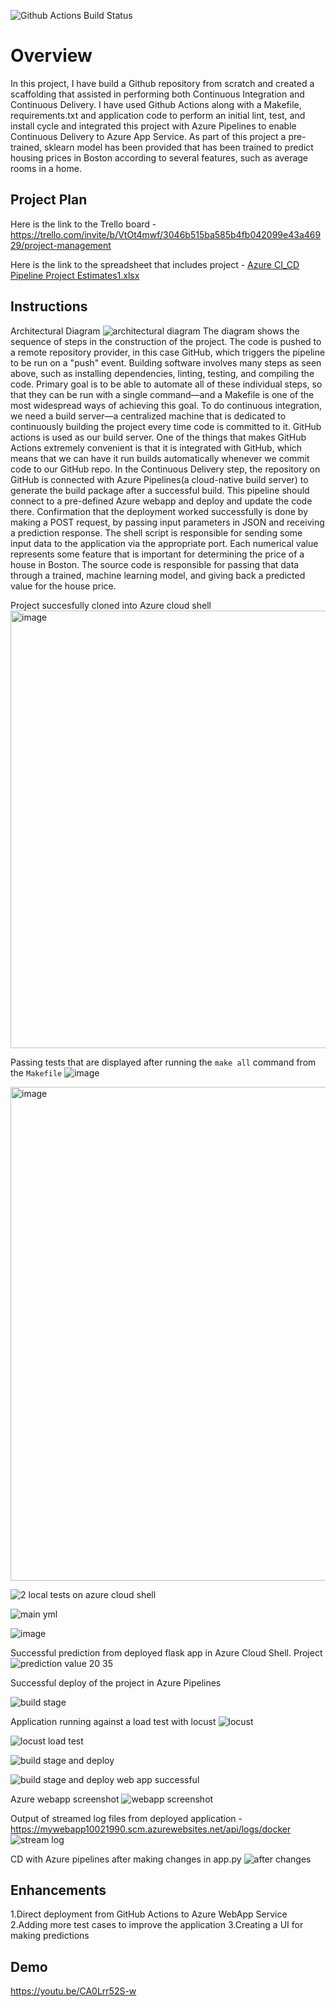 
![Github Actions Build Status](https://github.com/rashmidesai09/Project6/actions/workflows/main.yml/badge.svg)

# Overview

In this project, I have build a Github repository from scratch and created a scaffolding that assisted in performing both Continuous Integration and Continuous Delivery. I have used Github Actions along with a Makefile, requirements.txt and application code to perform an initial lint, test, and install cycle and integrated this project with Azure Pipelines to enable Continuous Delivery to Azure App Service. As part of this project a pre-trained, sklearn model has been provided that has been trained to predict housing prices in Boston according to several features, such as average rooms in a home.

## Project Plan
Here is the link to the Trello board - https://trello.com/invite/b/VtOt4mwf/3046b515ba585b4fb042099e43a46929/project-management

Here is the link to the spreadsheet that includes project - [Azure CI_CD Pipeline Project Estimates1.xlsx](https://github.com/rashmidesai09/Project6/files/9659259/Azure.CI_CD.Pipeline.Project.Estimates1.xlsx)




## Instructions
Architectural Diagram 
![architectural diagram](https://user-images.githubusercontent.com/97893144/192469299-7bf7f2a8-ada1-400d-bc3a-0d187dfedc9e.png)
The diagram shows the sequence of steps in the construction of the project. The code is pushed to a remote repository provider, in this case GitHub, which triggers the pipeline to be run on a "push" event. Building software involves many steps as seen above, such as installing dependencies, linting, testing, and compiling the code. Primary goal is to be able to automate all of these individual steps, so that they can be run with a single command—and a Makefile is one of the most widespread ways of achieving this goal. To do continuous integration, we need a build server—a centralized machine that is dedicated to continuously building the project every time code is committed to it. GitHub actions is used as our build server. One of the things that makes GitHub Actions extremely convenient is that it is integrated with GitHub, which means that we can have it run builds automatically whenever we commit code to our GitHub repo. 
In the Continuous Delivery step, the repository on GitHub is connected with Azure Pipelines(a cloud-native build server) to generate the build package after a successful build. This pipeline should connect to a pre-defined Azure webapp and deploy and update the code there.
Confirmation that the deployment worked successfully is done by making a POST request, by passing input parameters in JSON and receiving a prediction response.
The shell script is responsible for sending some input data to the application via the appropriate port. Each numerical value represents some feature that is important for determining the price of a house in Boston. The source code is responsible for passing that data through a trained, machine learning model, and giving back a predicted value for the house price.

Project succesfully cloned into Azure cloud shell
<img width="700" alt="image" src="https://user-images.githubusercontent.com/97893144/192559986-5f76c15f-6887-4b8b-8aab-ccca95788e46.png">

Passing tests that are displayed after running the `make all` command from the `Makefile`
![image](https://user-images.githubusercontent.com/97893144/192557041-eb5b2f8c-7ef7-4c36-9d72-d558b1a986d0.png)

<img width="790" alt="image" src="https://user-images.githubusercontent.com/97893144/192556009-dfc63fff-10ae-4a57-9913-12cc20ca5093.png">

![2 local tests on azure cloud shell](https://user-images.githubusercontent.com/97893144/192625823-697a771a-4a87-4dcf-8484-1f841813218d.jpg)

![main yml ](https://user-images.githubusercontent.com/97893144/192626027-6102ddec-2fd6-46aa-bc55-c44694aa0bd4.jpg)


![image](https://user-images.githubusercontent.com/97893144/192557562-b0ec2f9d-24ed-4c0e-94f0-521614f30b56.png)

Successful prediction from deployed flask app in Azure Cloud Shell. 
 Project ![prediction value 20 35](https://user-images.githubusercontent.com/97893144/192558429-49a5fea2-1d49-4425-ba65-98de63f1d048.jpg)
 
Successful deploy of the project in Azure Pipelines

![build stage ](https://user-images.githubusercontent.com/97893144/192558661-565c237a-8f47-4b6f-9f9c-21fb98ae5346.jpg)

Application running against a load test with locust
![locust](https://user-images.githubusercontent.com/97893144/192624870-328820d6-c784-4324-9da9-abf3726ac8a4.jpg)

![locust load test](https://user-images.githubusercontent.com/97893144/192624883-7458661f-4cbe-482f-b9bd-b9c245921147.jpg)

![build stage and deploy](https://user-images.githubusercontent.com/97893144/192558798-b6cb7f85-0417-483e-a366-1790453124c5.jpg)

![build stage and deploy web app successful](https://user-images.githubusercontent.com/97893144/192558737-655ef8a0-ea23-4909-8b75-d64dded081b4.jpg)

Azure webapp screenshot
![webapp screenshot](https://user-images.githubusercontent.com/97893144/192625092-07773f22-9d7b-4d93-829c-6cfcf2547c6a.jpg)

Output of streamed log files from deployed application - https://mywebapp10021990.scm.azurewebsites.net/api/logs/docker
![stream log](https://user-images.githubusercontent.com/97893144/192625021-608513f0-f09c-47e0-8988-dfb0ad761971.jpg)

CD with Azure pipelines after making changes in app.py
![after changes](https://user-images.githubusercontent.com/97893144/192625245-2b6f5a93-c7c2-4dea-88e0-90d269dbcfce.jpg)


## Enhancements

1.Direct deployment from GitHub Actions to Azure WebApp Service
2.Adding more test cases to improve the application
3.Creating a UI for making predictions

## Demo 
https://youtu.be/CA0Lrr52S-w


